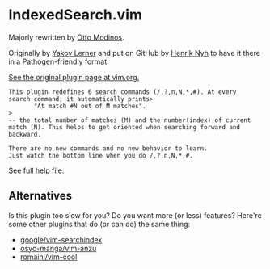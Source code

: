 # IndexedSearch.vim

Majorly rewritten by [Otto Modinos](https://github.com/otommod).

Originally by [Yakov Lerner](http://www.vim.org/account/profile.php?user_id=2342) and put on GitHub by [Henrik Nyh](https://github.com/henrik) to have it there in a [Pathogen](http://www.vim.org/scripts/script.php?script_id=2332)-friendly format.

[See the original plugin page at vim.org.](http://www.vim.org/scripts/script.php?script_id=1682)

```
This plugin redefines 6 search commands (/,?,n,N,*,#). At every 
search command, it automatically prints>
       "At match #N out of M matches". 
>
-- the total number of matches (M) and the number(index) of current 
match (N). This helps to get oriented when searching forward and 
backward. 

There are no new commands and no new behavior to learn. 
Just watch the bottom line when you do /,?,n,N,*,#. 
```

[See full help file.](https://github.com/henrik/vim-indexed-search/blob/master/doc/indexed-search.txt)

## Alternatives

Is this plugin too slow for you?  Do you want more (or less) features?  Here're some other plugins that do (or can do) the same thing:

  * [google/vim-searchindex](https://github.com/google/vim-searchindex)
  * [osyo-manga/vim-anzu](https://github.com/osyo-manga/vim-anzu)
  * [romainl/vim-cool](https://github.com/romainl/vim-cool)
